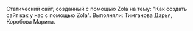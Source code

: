 Статический сайт, созданный с помощью Zola на тему: "Как создать сайт как у нас с помощью Zola".
Выполняли: Тимганова Дарья, Коробова Марина.
